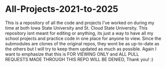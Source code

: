 # All-Projects-2021-to-2025
This is a repository of all the code and projects I've worked on during my time at both Iowa State University and St. Cloud State University. This repository isnt meant for editing or anything, its just a way to have all my school projects and practice code in one place for anyone to view. Since the submodules are clones of the original repos, they wont be as up-to-date as the others but I will try to keep them updated as much as possible. Again I want to emphasize that this is FOR VIEWING ONLY and ALL PULL REQUESTS MADE THROUGH THIS REPO WILL BE DENIED, Thank you! :)
